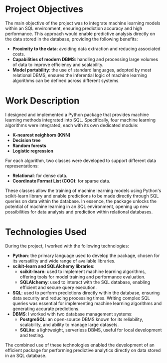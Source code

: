 # Project Objectives

The main objective of the project was to integrate machine learning models within an SQL environment, ensuring prediction accuracy and high performance. This approach would enable predictive analysis directly on the data stored in the database, providing the following benefits:

- **Proximity to the data**: avoiding data extraction and reducing associated costs.
- **Capabilities of modern DBMS**: handling and processing large volumes of data to improve efficiency and scalability.
- **Model portability**: the use of standard languages, adopted by most relational DBMS, ensures the inferential logic of machine learning algorithms can be defined across different systems.

# Work Description

I designed and implemented a Python package that provides machine learning methods integrated into SQL. Specifically, four machine learning algorithms were integrated, each with its own dedicated module:

- **K-nearest neighbors (KNN)**
- **Decision tree**
- **Random forests**
- **Logistic regression**

For each algorithm, two classes were developed to support different data representations:

- **Relational**: for dense data.
- **Coordinate Format List (COO)**: for sparse data.

These classes allow the training of machine learning models using Python's scikit-learn library and enable predictions to be made directly through SQL queries on data within the database. In essence, the package unlocks the potential of machine learning in an SQL environment, opening up new possibilities for data analysis and prediction within relational databases.

# Technologies Used

During the project, I worked with the following technologies:

- **Python**: the primary language used to develop the package, chosen for its versatility and wide range of available libraries.
- **scikit-learn and SQLAlchemy libraries**:
  - **scikit-learn**: used to implement machine learning algorithms, offering tools for model training and performance evaluation.
  - **SQLAlchemy**: used to interact with the SQL database, enabling efficient and secure query execution.
- **SQL**: used to perform predictions directly within the database, ensuring data security and reducing processing times. Writing complex SQL queries was essential for implementing machine learning algorithms and generating accurate predictions.
- **DBMS**: I worked with two database management systems:
  - **PostgreSQL**: an open-source DBMS known for its reliability, scalability, and ability to manage large datasets.
  - **SQLite**: a lightweight, serverless DBMS, useful for local development and testing.

The combined use of these technologies enabled the development of an efficient package for performing predictive analytics directly on data stored in an SQL database.
